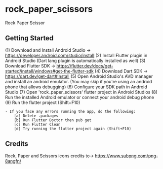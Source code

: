 # rock_paper_scissors

Rock Paper Scissor

## Getting Started

(1) Download and Install Android Studio -> https://developer.android.com/studio/install
(2) Install Flutter plugin in Android Studio (Dart lang plugin is automatically installed as well)
(3) Download Flutter SDK -> https://flutter.dev/docs/get-started/install/windows#get-the-flutter-sdk
(4) Download Dart SDK -> https://dart.dev/get-dart#install
(5) Open Android Studio's AVD manager and install an android emulator. (You may skip if you're using an android phone that allows debugging)
(6) Configure your SDK path in Android Studio
(7) Open 'rock_paper_scissors' flutter project in Android Studios
(8) Run the installed Android emulator or connect your android debug phone
(9) Run the flutter project (Shift+F10)

    - If you face any errors running the app, do the following:
        [a] Delete .packages
        [b] Run Flutter Doctor then pub get
        [c] Run Flutter Clean
        [d] Try running the flutter project again (Shift+F10)

## Credits
Rock, Paper and Scissors icons credits to-> https://www.subpng.com/png-8angfn/
